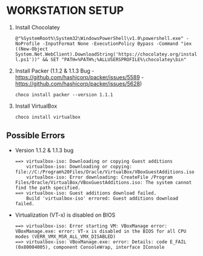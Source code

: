# WORKSTATION SETUP

1. Install Chocolatey

	`@"%SystemRoot%\System32\WindowsPowerShell\v1.0\powershell.exe" -NoProfile -InputFormat None -ExecutionPolicy Bypass -Command "iex ((New-Object System.Net.WebClient).DownloadString('https://chocolatey.org/install.ps1'))" && SET "PATH=%PATH%;%ALLUSERSPROFILE%\chocolatey\bin"`

2. Install Packer (1.1.2 & 1.1.3 Bug - https://github.com/hashicorp/packer/issues/5589 - https://github.com/hashicorp/packer/issues/5628)

	`choco install packer --version 1.1.1`

3. Install VirtualBox

	`choco install virtualbox`


## Possible Errors

* Version 1.1.2 & 1.1.3 bug

	```
	==> virtualbox-iso: Downloading or copying Guest additions
		virtualbox-iso: Downloading or copying: file://C:/Program%20Files/Oracle/VirtualBox/VBoxGuestAdditions.iso
		virtualbox-iso: Error downloading: CreateFile /Program Files/Oracle/VirtualBox/VBoxGuestAdditions.iso: The system cannot find the path specified.
	==> virtualbox-iso: Guest additions download failed.
		Build 'virtualbox-iso' errored: Guest additions download failed.
	```
		
* Virtualization (VT-x) is disabled on BIOS

	```
	==> virtualbox-iso: Error starting VM: VBoxManage error: VBoxManage.exe: error: VT-x is disabled in the BIOS for all CPU modes (VERR_VMX_MSR_ALL_VMX_DISABLED)
	==> virtualbox-iso: VBoxManage.exe: error: Details: code E_FAIL (0x80004005), component ConsoleWrap, interface IConsole
	```